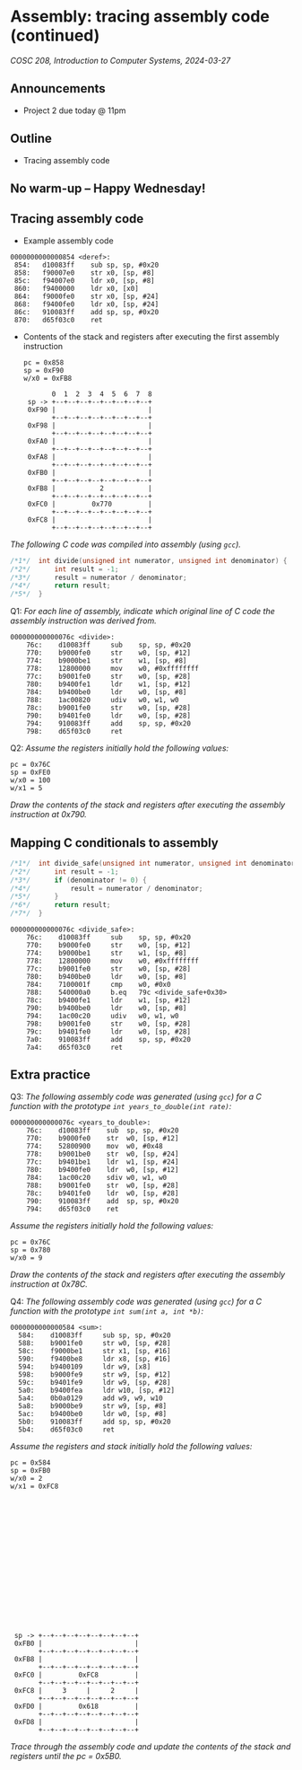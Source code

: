 # Assembly: tracing assembly code (continued)
_COSC 208, Introduction to Computer Systems, 2024-03-27_

## Announcements
* Project 2 due today @ 11pm

## Outline
* Tracing assembly code

## No warm-up – Happy Wednesday!

## Tracing assembly code

* Example assembly code

```
0000000000000854 <deref>:
 854:   d10083ff    sub sp, sp, #0x20
 858:   f90007e0    str x0, [sp, #8]
 85c:   f94007e0    ldr x0, [sp, #8]
 860:   f9400000    ldr x0, [x0]
 864:   f9000fe0    str x0, [sp, #24]
 868:   f9400fe0    ldr x0, [sp, #24]
 86c:   910083ff    add sp, sp, #0x20
 870:   d65f03c0    ret
```

* Contents of the stack and registers after executing the first assembly instruction
    ```
    pc = 0x858
    sp = 0xF90
    w/x0 = 0xFB8
    ```
    ```
           0  1  2  3  4  5  6  7  8
     sp -> +--+--+--+--+--+--+--+--+
     0xF90 |                       |
           +--+--+--+--+--+--+--+--+
     0xF98 |                       |
           +--+--+--+--+--+--+--+--+
     0xFA0 |                       |
           +--+--+--+--+--+--+--+--+
     0xFA8 |                       |
           +--+--+--+--+--+--+--+--+
     0xFB0 |                       |
           +--+--+--+--+--+--+--+--+
     0xFB8 |           2           |
           +--+--+--+--+--+--+--+--+
     0xFC0 |         0x770         |
           +--+--+--+--+--+--+--+--+
     0xFC8 |                       |
           +--+--+--+--+--+--+--+--+
    ```

<div style="page-break-after:always;"></div>

_The following C code was compiled into assembly (using `gcc`)._


```c
/*1*/  int divide(unsigned int numerator, unsigned int denominator) {
/*2*/      int result = -1;
/*3*/      result = numerator / denominator;
/*4*/      return result;
/*5*/  }
```

Q1: _For each line of assembly, indicate which original line of C code the assembly instruction was derived from._

```
000000000000076c <divide>:
    76c:    d10083ff     sub    sp, sp, #0x20
    770:    b9000fe0     str    w0, [sp, #12]
    774:    b9000be1     str    w1, [sp, #8]
    778:    12800000     mov    w0, #0xffffffff
    77c:    b9001fe0     str    w0, [sp, #28]
    780:    b9400fe1     ldr    w1, [sp, #12]
    784:    b9400be0     ldr    w0, [sp, #8]
    788:    1ac00820     udiv   w0, w1, w0
    78c:    b9001fe0     str    w0, [sp, #28]
    790:    b9401fe0     ldr    w0, [sp, #28]
    794:    910083ff     add    sp, sp, #0x20
    798:    d65f03c0     ret
```

Q2: _Assume the registers initially hold the following values:_
```
pc = 0x76C
sp = 0xFE0
w/x0 = 100
w/x1 = 5
```
_Draw the contents of the stack and registers after executing the assembly instruction at 0x790._

<div style="page-break-after:always;"></div>

## Mapping C conditionals to assembly


```c
/*1*/  int divide_safe(unsigned int numerator, unsigned int denominator) {
/*2*/      int result = -1;
/*3*/      if (denominator != 0) {
/*4*/          result = numerator / denominator;
/*5*/      }
/*6*/      return result;
/*7*/  }
```

```
000000000000076c <divide_safe>:
    76c:    d10083ff     sub    sp, sp, #0x20
    770:    b9000fe0     str    w0, [sp, #12]
    774:    b9000be1     str    w1, [sp, #8]
    778:    12800000     mov    w0, #0xffffffff
    77c:    b9001fe0     str    w0, [sp, #28]
    780:    b9400be0     ldr    w0, [sp, #8]
    784:    7100001f     cmp    w0, #0x0
    788:    540000a0     b.eq   79c <divide_safe+0x30>
    78c:    b9400fe1     ldr    w1, [sp, #12]
    790:    b9400be0     ldr    w0, [sp, #8]
    794:    1ac00c20     udiv   w0, w1, w0
    798:    b9001fe0     str    w0, [sp, #28]
    79c:    b9401fe0     ldr    w0, [sp, #28]
    7a0:    910083ff     add    sp, sp, #0x20
    7a4:    d65f03c0     ret
```

<div style="page-break-after:always;"></div>

## Extra practice

Q3: _The following assembly code was generated (using `gcc`) for a C function with the prototype `int years_to_double(int rate)`:_

```
000000000000076c <years_to_double>:
    76c:    d10083ff    sub  sp, sp, #0x20
    770:    b9000fe0    str  w0, [sp, #12]
    774:    52800900    mov  w0, #0x48
    778:    b9001be0    str  w0, [sp, #24]
    77c:    b9401be1    ldr  w1, [sp, #24]
    780:    b9400fe0    ldr  w0, [sp, #12]
    784:    1ac00c20    sdiv w0, w1, w0
    788:    b9001fe0    str  w0, [sp, #28]
    78c:    b9401fe0    ldr  w0, [sp, #28]
    790:    910083ff    add  sp, sp, #0x20 
    794:    d65f03c0    ret
```

_Assume the registers initially hold the following values:_
```
pc = 0x76C
sp = 0x780
w/x0 = 9
```
_Draw the contents of the stack and registers after executing the assembly instruction at 0x78C._

<div style="page-break-after:always;"></div>

Q4: _The following assembly code was generated (using `gcc`) for a C function with the prototype `int sum(int a, int *b)`:_

```
0000000000000584 <sum>:
  584:    d10083ff     sub sp, sp, #0x20
  588:    b9001fe0     str w0, [sp, #28]
  58c:    f9000be1     str x1, [sp, #16]
  590:    f9400be8     ldr x8, [sp, #16]
  594:    b9400109     ldr w9, [x8]
  598:    b9000fe9     str w9, [sp, #12]
  59c:    b9401fe9     ldr w9, [sp, #28]
  5a0:    b9400fea     ldr w10, [sp, #12]
  5a4:    0b0a0129     add w9, w9, w10
  5a8:    b9000be9     str w9, [sp, #8]
  5ac:    b9400be0     ldr w0, [sp, #8]
  5b0:    910083ff     add sp, sp, #0x20
  5b4:    d65f03c0     ret
```

_Assume the registers and stack initially hold the following values:_

```
pc = 0x584
sp = 0xFB0
w/x0 = 2
w/x1 = 0xFC8 
```
```

















 sp -> +--+--+--+--+--+--+--+--+
 0xFB0 |                       |
       +--+--+--+--+--+--+--+--+
 0xFB8 |                       |
       +--+--+--+--+--+--+--+--+
 0xFC0 |         0xFC8         |
       +--+--+--+--+--+--+--+--+
 0xFC8 |     3     |     2     |
       +--+--+--+--+--+--+--+--+
 0xFD0 |         0x618         |
       +--+--+--+--+--+--+--+--+
 0xFD8 |                       |
       +--+--+--+--+--+--+--+--+
```
    
_Trace through the assembly code and update the contents of the stack and registers until the pc = 0x5B0._

